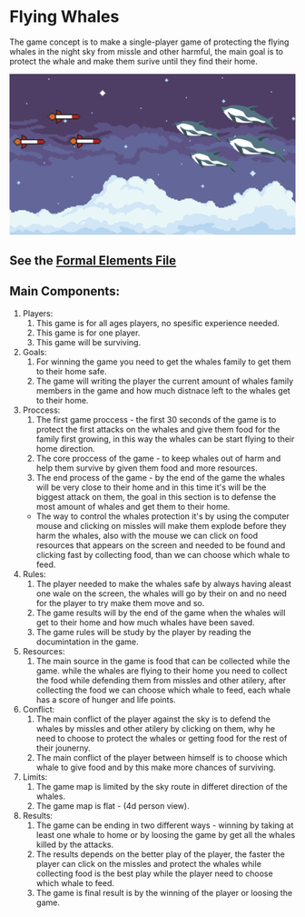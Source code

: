 # Flying Whales

The game concept is to make a single-player game of protecting the flying whales in the night sky from missle and other harmful, the main goal is to protect the whale and make them surive until they find their home.

![First Art](/images/first_art-01-01.png)

## See the [Formal Elements File](formal-elements.md)

## Main Components:

1. Players:
    1. This game is for all ages players, no spesific experience needed.
    2. This game is for one player.
    3. This game will be surviving.
2. Goals:
    1. For winning the game you need to get the whales family to get them to their home safe.
    2. The game will writing the player the current amount of whales family members in the game and how much distnace left to the whales get to their home.
3. Proccess:
    1. The first game proccess - the first 30 seconds of the game is to protect the first attacks on the whales and give them food for the family first growing, in this way the whales can be start flying to their home direction.
    2. The core proccess of the game - to keep whales out of harm and help them survive by given them food and more resources.
    3. The end process of the game - by the end of the game the whales will be very close to their home and in this time it's will be the biggest attack on them, the goal in this section is to defense the most amount of whales and get them to their home.
    * The way to control the whales protection it's by using the computer mouse and clicking on missles will make them explode before they harm the whales, also with the mouse we can click on food resources that appears on the screen and needed to be found and clicking fast by collecting food, than we can choose which whale to feed.
4. Rules:
    1. The player needed to make the whales safe by always having aleast one wale on the screen, the whales will go by their on and no need for the player to try make them move and so.
    2. The game results will by the end of the game when the whales will get to their home and how much whales have been saved.
    3. The game rules will be study by the player by reading the documintation in the game.
5. Resources:
    1. The main source in the game is food that can be collected while the game. while the whales are flying to their home you need to collect the food while defending them from missles and other atilery, after collecting the food we can choose which whale to feed, each whale has a score of hunger and life points.
6. Conflict:
    1. The main conflict of the player against the sky is to defend the whales by missles and other atilery by clicking on them, why he need to choose to protect the whales or getting food for the rest of their jounerny.
    2. The main conflict of the player between himself is to choose which whale to give food and by this make more chances of surviving.
7. Limits:
    1. The game map is limited by the sky route in differet direction of the whales.
    2. The game map is flat - (4d person view).
8. Results:
    1. The game can be ending in two different ways - winning by taking at least one whale to home or by loosing the game by get all the whales killed by the attacks.
    2. The results depends on the better play of the player, the faster the player can click on the missles and protect the whales while collecting food is the best play while the player need to choose which whale to feed.
    3. The game is final result is by the winning of the player or loosing the game.